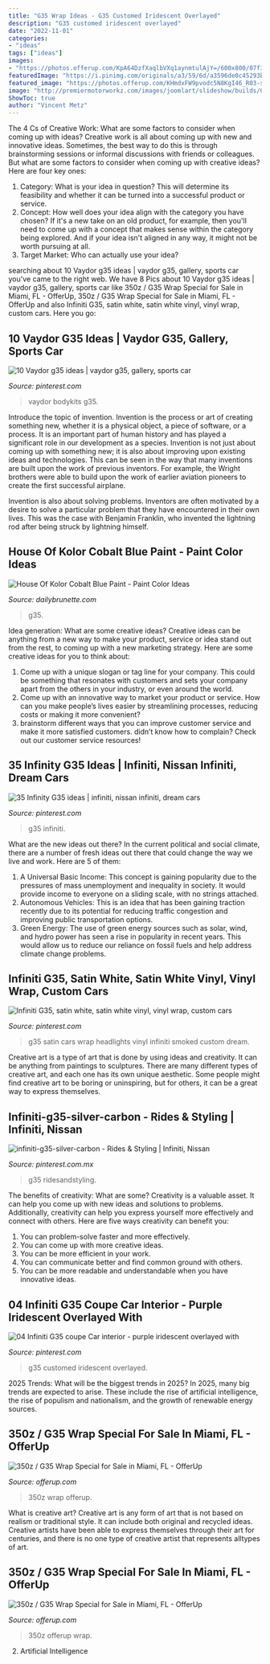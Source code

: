 ```yaml
---
title: "G35 Wrap Ideas - G35 Customed Iridescent Overlayed"
description: "G35 customed iridescent overlayed"
date: "2022-11-01"
categories:
- "ideas"
tags: ["ideas"]
images:
- "https://photos.offerup.com/KpA64DzfXaqlbVXq1aynmtulAjY=/600x800/07f3/07f3cd6bec984bae988f6bb80e4b889a.jpg"
featuredImage: "https://i.pinimg.com/originals/a3/59/6d/a3596de0c45293b0d92b2af22c33b3ce.jpg"
featured_image: "https://photos.offerup.com/KHmdxFW9pvodc5N8KgI46_R03-s=/600x800/ea92/ea92258d21974b17888a8ba770a79927.jpg"
image: "http://premiermotorworkz.com/images/joomlart/slideshow/builds/06G35Widebody/G35_x600.jpg"
ShowToc: true
author: "Vincent Metz"
---
```



The 4 Cs of Creative Work: What are some factors to consider when coming up with ideas?
Creative work is all about coming up with new and innovative ideas. Sometimes, the best way to do this is through brainstorming sessions or informal discussions with friends or colleagues. But what are some factors to consider when coming up with creative ideas? Here are four key ones:
1. Category: What is your idea in question? This will determine its feasibility and whether it can be turned into a successful product or service.
2. Concept: How well does your idea align with the category you have chosen? If it's a new take on an old product, for example, then you'll need to come up with a concept that makes sense within the category being explored. And if your idea isn't aligned in any way, it might not be worth pursuing at all.
3. Target Market: Who can actually use your idea?

	

		
searching about 10 Vaydor g35 ideas | vaydor g35, gallery, sports car you've came to the right web. We have 8 Pics about 10 Vaydor g35 ideas | vaydor g35, gallery, sports car like 350z / G35 Wrap Special for Sale in Miami, FL - OfferUp, 350z / G35 Wrap Special for Sale in Miami, FL - OfferUp and also Infiniti G35, satin white, satin white vinyl, vinyl wrap, custom cars. Here you go:
		
    
## 10 Vaydor G35 Ideas | Vaydor G35, Gallery, Sports Car

<img loading=lazy src="https://i.pinimg.com/474x/6f/aa/ee/6faaee48118fbf5ea5c7177c9dcec734.jpg" onerror="this.onerror=null;this.src='https://tse3.mm.bing.net/th?id=OIP.hsEMNODxZM_nbFMDBy24RQAAAA&amp;pid=15.1';" alt="10 Vaydor g35 ideas | vaydor g35, gallery, sports car">

_Source: pinterest.com_

>vaydor bodykits g35. 

	

Introduce the topic of invention.
Invention is the process or art of creating something new, whether it is a physical object, a piece of software, or a process. It is an important part of human history and has played a significant role in our development as a species.
Invention is not just about coming up with something new; it is also about improving upon existing ideas and technologies. This can be seen in the way that many inventions are built upon the work of previous inventors. For example, the Wright brothers were able to build upon the work of earlier aviation pioneers to create the first successful airplane.

Invention is also about solving problems. Inventors are often motivated by a desire to solve a particular problem that they have encountered in their own lives. This was the case with Benjamin Franklin, who invented the lightning rod after being struck by lightning himself.

    
## House Of Kolor Cobalt Blue Paint - Paint Color Ideas

<img loading=lazy src="http://premiermotorworkz.com/images/joomlart/slideshow/builds/06G35Widebody/G35_x600.jpg" onerror="this.onerror=null;this.src='https://tse4.mm.bing.net/th?id=OIP.ajJXJl-EA9_9n6Mpx195EgHaFj&amp;pid=15.1';" alt="House Of Kolor Cobalt Blue Paint - Paint Color Ideas">

_Source: dailybrunette.com_

>g35. 

	

Idea generation: What are some creative ideas?
Creative ideas can be anything from a new way to make your product, service or idea stand out from the rest, to coming up with a new marketing strategy. Here are some creative ideas for you to think about: 
1. Come up with a unique slogan or tag line for your company. This could be something that resonates with customers and sets your company apart from the others in your industry, or even around the world. 
2. Come up with an innovative way to market your product or service. How can you make people’s lives easier by streamlining processes, reducing costs or making it more convenient? 
3. brainstorm different ways that you can improve customer service and make it more satisfied customers. didn’t know how to complain? Check out our customer service resources! 

    
## 35 Infinity G35 Ideas | Infiniti, Nissan Infiniti, Dream Cars

<img loading=lazy src="https://i.pinimg.com/474x/aa/7e/46/aa7e4602d282b36d7a8535d49e9f89f5--infinity-g-sport-sport.jpg" onerror="this.onerror=null;this.src='https://tse1.mm.bing.net/th?id=OIP.4K7aYIKECWu30O7FUsQq8AAAAA&amp;pid=15.1';" alt="35 Infinity G35 ideas | infiniti, nissan infiniti, dream cars">

_Source: pinterest.com_

>g35 infiniti. 

	

What are the new ideas out there?
In the current political and social climate, there are a number of fresh ideas out there that could change the way we live and work. Here are 5 of them: 
1. A Universal Basic Income: This concept is gaining popularity due to the pressures of mass unemployment and inequality in society. It would provide income to everyone on a sliding scale, with no strings attached.
2. Autonomous Vehicles: This is an idea that has been gaining traction recently due to its potential for reducing traffic congestion and improving public transportation options.
3. Green Energy: The use of green energy sources such as solar, wind, and hydro power has seen a rise in popularity in recent years. This would allow us to reduce our reliance on fossil fuels and help address climate change problems.

    
## Infiniti G35, Satin White, Satin White Vinyl, Vinyl Wrap, Custom Cars

<img loading=lazy src="https://i.pinimg.com/originals/d0/9c/77/d09c778633355fe55389f1be666b563e.png" onerror="this.onerror=null;this.src='https://tse1.mm.bing.net/th?id=OIP.y1g-D1VYcPdhOm1GAL_H7gHaEL&amp;pid=15.1';" alt="Infiniti G35, satin white, satin white vinyl, vinyl wrap, custom cars">

_Source: pinterest.com_

>g35 satin cars wrap headlights vinyl infiniti smoked custom dream. 

	

Creative art is a type of art that is done by using ideas and creativity. It can be anything from paintings to sculptures. There are many different types of creative art, and each one has its own unique aesthetic. Some people might find creative art to be boring or uninspiring, but for others, it can be a great way to express themselves.

    
## Infiniti-g35-silver-carbon - Rides &amp; Styling | Infiniti, Nissan

<img loading=lazy src="https://i.pinimg.com/originals/a3/59/6d/a3596de0c45293b0d92b2af22c33b3ce.jpg" onerror="this.onerror=null;this.src='https://tse4.mm.bing.net/th?id=OIP.TJKOoBZnbOeItxFKV99k7gHaFj&amp;pid=15.1';" alt="infiniti-g35-silver-carbon - Rides &amp; Styling | Infiniti, Nissan">

_Source: pinterest.com.mx_

>g35 ridesandstyling. 

	

The benefits of creativity: What are some?
Creativity is a valuable asset. It can help you come up with new ideas and solutions to problems. Additionally, creativity can help you express yourself more effectively and connect with others. Here are five ways creativity can benefit you: 
1) You can problem-solve faster and more effectively.
2) You can come up with more creative ideas.
3) You can be more efficient in your work.
4) You can communicate better and find common ground with others.
5) You can be more readable and understandable when you have innovative ideas.

    
## 04 Infiniti G35 Coupe Car Interior - Purple Iridescent Overlayed With

<img loading=lazy src="https://i.pinimg.com/originals/f1/cb/9d/f1cb9df3f14ca79f1d62d7eb5487695f.jpg" onerror="this.onerror=null;this.src='https://tse1.mm.bing.net/th?id=OIP.FzU760hzfNgXDPePfWU--AHaHa&amp;pid=15.1';" alt="04 Infiniti G35 coupe Car interior - purple iridescent overlayed with">

_Source: pinterest.com_

>g35 customed iridescent overlayed. 

	

2025 Trends: What will be the biggest trends in 2025?
In 2025, many big trends are expected to arise. These include the rise of artificial intelligence, the rise of populism and nationalism, and the growth of renewable energy sources.

    
## 350z / G35 Wrap Special For Sale In Miami, FL - OfferUp

<img loading=lazy src="https://photos.offerup.com/KpA64DzfXaqlbVXq1aynmtulAjY=/600x800/07f3/07f3cd6bec984bae988f6bb80e4b889a.jpg" onerror="this.onerror=null;this.src='https://tse2.mm.bing.net/th?id=OIP.9ThNmY0BVWDYtSO5BSPYWAHaJ4&amp;pid=15.1';" alt="350z / G35 Wrap Special for Sale in Miami, FL - OfferUp">

_Source: offerup.com_

>350z wrap offerup. 

	

What is creative art?
Creative art is any form of art that is not based on realism or traditional style. It can include both original and recycled ideas. Creative artists have been able to express themselves through their art for centuries, and there is no one type of creative artist that represents alltypes of art.

    
## 350z / G35 Wrap Special For Sale In Miami, FL - OfferUp

<img loading=lazy src="https://photos.offerup.com/KHmdxFW9pvodc5N8KgI46_R03-s=/600x800/ea92/ea92258d21974b17888a8ba770a79927.jpg" onerror="this.onerror=null;this.src='https://tse4.mm.bing.net/th?id=OIP.iAUDp6sVez641wKQ28oMqAHaJ4&amp;pid=15.1';" alt="350z / G35 Wrap Special for Sale in Miami, FL - OfferUp">

_Source: offerup.com_

>350z offerup wrap. 

	

2. Artificial Intelligence 

